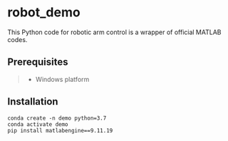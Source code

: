 # robot_demo

This Python code for robotic arm control is a wrapper of official MATLAB codes.

## Prerequisites
> * Windows platform
## Installation
```
conda create -n demo python=3.7
conda activate demo
pip install matlabengine==9.11.19
```
